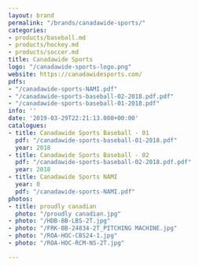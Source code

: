 ```yaml
---
layout: brand
permalink: "/brands/canadawide-sports/"
categories:
- products/baseball.md
- products/hockey.md
- products/soccer.md
title: Canadawide Sports
logo: "/canadawide-sports-logo.png"
website: https://canadawidesports.com/
pdfs:
- "/canadawide-sports-NAMI.pdf"
- "/canadawide-sports-baseball-02-2018.pdf.pdf"
- "/canadawide-sports-baseball-01-2018.pdf"
info: ''
date: '2019-03-29T22:21:13.000+00:00'
catalogues:
- title: Canadawide Sports Baseball - 01
  pdf: "/canadawide-sports-baseball-01-2018.pdf"
  year: 2018
- title: Canadawide Sports Baseball - 02
  pdf: "/canadawide-sports-baseball-02-2018.pdf.pdf"
  year: 2018
- title: Canadawide Sports NAMI
  year: 0
  pdf: "/canadawide-sports-NAMI.pdf"
photos:
- title: proudly canadian
  photo: "/proudly canadian.jpg"
- photo: "/HDB-BB-LBS-2T.jpg"
- photo: "/FRK-BB-24834-2T_PITCHING MACHINE.jpg"
- photo: "/ROA-HOC-CBS24-1.jpg"
- photo: "/ROA-HOC-RCM-NS-2T.jpg"

---
```

